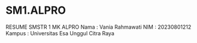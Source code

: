 # SM1.ALPRO
RESUME SMSTR 1 MK ALPRO
Nama : Vania Rahmawati
NIM : 20230801212
Kampus : Universitas Esa Unggul Citra Raya
